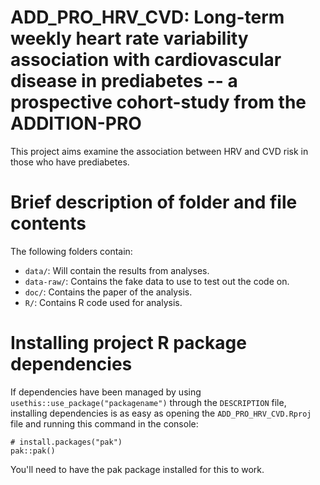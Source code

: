 # ADD_PRO_HRV_CVD: Long-term weekly heart rate variability association with cardiovascular disease in prediabetes -- a prospective cohort-study from the ADDITION-PRO

This project aims examine the association between HRV and CVD risk in those who have prediabetes.

# Brief description of folder and file contents

The following folders contain:

- `data/`: Will contain the results from analyses.
- `data-raw/`: Contains the fake data to use to test out the code on.
- `doc/`: Contains the paper of the analysis.
- `R/`: Contains R code used for analysis. 

# Installing project R package dependencies

If dependencies have been managed by using `usethis::use_package("packagename")`
through the `DESCRIPTION` file, installing dependencies is as easy as opening the
`ADD_PRO_HRV_CVD.Rproj` file and running this command in the console:

    # install.packages("pak")
    pak::pak()

You'll need to have the pak package installed for this to work.
